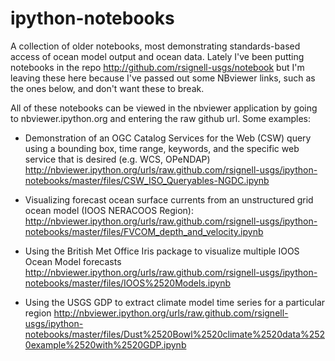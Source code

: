 ipython-notebooks
=================

A collection of older notebooks, most demonstrating standards-based access of ocean model output and ocean data. 
Lately I've been putting notebooks in the repo http://github.com/rsignell-usgs/notebook but I'm leaving these here because I've passed out some NBviewer links, such as the ones below, and don't want these to break.

All of these notebooks can be viewed in the nbviewer application by going to nbviewer.ipython.org and entering the raw github url.  Some examples:

 * Demonstration of an OGC Catalog Services for the Web (CSW) query using a bounding box, time range, keywords, and the specific web service that is desired (e.g. WCS, OPeNDAP)
http://nbviewer.ipython.org/urls/raw.github.com/rsignell-usgs/ipython-notebooks/master/files/CSW_ISO_Queryables-NGDC.ipynb

 * Visualizing forecast ocean surface currents from an unstructured grid ocean model (IOOS NERACOOS Region):
http://nbviewer.ipython.org/urls/raw.github.com/rsignell-usgs/ipython-notebooks/master/files/FVCOM_depth_and_velocity.ipynb

 * Using the British Met Office Iris package to visualize multiple IOOS Ocean Model forecasts
http://nbviewer.ipython.org/urls/raw.github.com/rsignell-usgs/ipython-notebooks/master/files/IOOS%2520Models.ipynb

 * Using the USGS GDP to extract climate model time series for a particular region
http://nbviewer.ipython.org/urls/raw.github.com/rsignell-usgs/ipython-notebooks/master/files/Dust%2520Bowl%2520climate%2520data%2520example%2520with%2520GDP.ipynb
